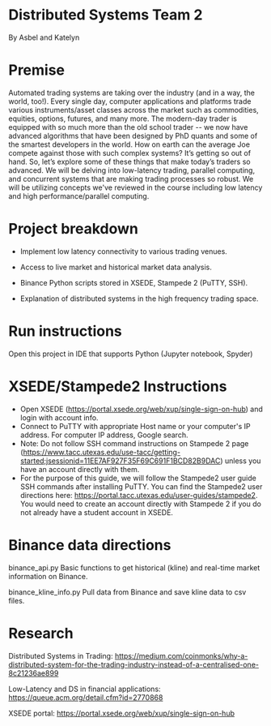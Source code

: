 # Distributed Systems Team 2
By Asbel and Katelyn 

# Premise
Automated trading systems are taking over the industry (and in a way, the world, too!). Every single day, computer applications and platforms trade various instruments/asset classes across the market such as commodities, equities, options, futures, and many more. The modern-day trader is equipped with so much more than the old school trader -- we now have advanced algorithms that have been designed by PhD quants and some of the smartest developers in the world. How on earth can the average Joe compete against those with such complex systems? It’s getting so out of hand. So, let’s explore some of these things that make today’s traders so advanced. We will be delving into low-latency trading, parallel computing, and concurrent systems that are making trading processes so robust. We will be utilizing concepts we've reviewed in the course including low latency and high performance/parallel computing.  


# Project breakdown 
* Implement low latency connectivity to various trading venues.

* Access to live market and historical market data analysis.

* Binance Python scripts stored in XSEDE, Stampede 2 (PuTTY, SSH).

* Explanation of distributed systems in the high frequency trading space. 

# Run instructions
Open this project in IDE that supports Python (Jupyter notebook, Spyder)

# XSEDE/Stampede2 Instructions 
* Open XSEDE (https://portal.xsede.org/web/xup/single-sign-on-hub) and login with account info. 
* Connect to PuTTY with appropriate Host name or your computer's IP address. For computer IP address, Google search. 
* Note: Do not follow SSH command instructions on Stampede 2 page (https://www.tacc.utexas.edu/use-tacc/getting-started;jsessionid=11EE7AF927F35F69C691F1BCD82B9DAC) unless you have an account directly with them. 
* For the purpose of this guide, we will follow the Stampede2 user guide SSH commands after installing PuTTY. You can find the Stampede2 user directions here: https://portal.tacc.utexas.edu/user-guides/stampede2. You would need to create an account directly with Stampede 2 if you do not already have a student account in XSEDE.

# Binance data directions 
binance_api.py
Basic functions to get historical (kline) and real-time market information on Binance.

binance_kline_info.py
Pull data from Binance and save kline data to csv files.
  
# Research
Distributed Systems in Trading: 
https://medium.com/coinmonks/why-a-distributed-system-for-the-trading-industry-instead-of-a-centralised-one-8c21236ae899 

Low-Latency and DS in financial applications: 
https://queue.acm.org/detail.cfm?id=2770868 

XSEDE portal:
https://portal.xsede.org/web/xup/single-sign-on-hub



